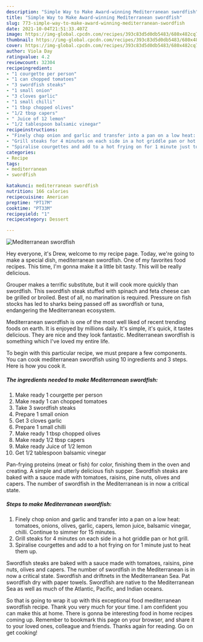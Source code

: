 ```yaml
---
description: "Simple Way to Make Award-winning Mediterranean swordfish"
title: "Simple Way to Make Award-winning Mediterranean swordfish"
slug: 773-simple-way-to-make-award-winning-mediterranean-swordfish
date: 2021-10-04T21:51:33.407Z
image: https://img-global.cpcdn.com/recipes/393c83d5d0db5483/680x482cq70/mediterranean-swordfish-recipe-main-photo.jpg
thumbnail: https://img-global.cpcdn.com/recipes/393c83d5d0db5483/680x482cq70/mediterranean-swordfish-recipe-main-photo.jpg
cover: https://img-global.cpcdn.com/recipes/393c83d5d0db5483/680x482cq70/mediterranean-swordfish-recipe-main-photo.jpg
author: Viola Day
ratingvalue: 4.2
reviewcount: 32304
recipeingredient:
- "1 courgette per person"
- "1 can chopped tomatoes"
- "3 swordfish steaks"
- "1 small onion"
- "3 cloves garlic"
- "1 small chilli"
- "1 tbsp chopped olives"
- "1/2 tbsp capers"
- " Juice of 12 lemon"
- "1/2 tablespoon balsamic vinegar"
recipeinstructions:
- "Finely chop onion and garlic and transfer into a pan on a low heat: tomatoes, onions, olives, garlic, capers, lemon juice, balsamic vinegar, chilli. Continue to simmer for 15 minutes."
- "Grill steaks for 4 minutes on each side in a hot griddle pan or hot grill."
- "Spiralise courgettes and add to a hot frying on for 1 minute just to heat them up."
categories:
- Recipe
tags:
- mediterranean
- swordfish

katakunci: mediterranean swordfish 
nutrition: 166 calories
recipecuisine: American
preptime: "PT17M"
cooktime: "PT33M"
recipeyield: "1"
recipecategory: Dessert

---
```



![Mediterranean swordfish](https://img-global.cpcdn.com/recipes/393c83d5d0db5483/680x482cq70/mediterranean-swordfish-recipe-main-photo.jpg)

Hey everyone, it's Drew, welcome to my recipe page. Today, we're going to make a special dish, mediterranean swordfish. One of my favorites food recipes. This time, I'm gonna make it a little bit tasty. This will be really delicious.

Grouper makes a terrific substitute, but it will cook more quickly than swordfish. This swordfish steak stuffed with spinach and feta cheese can be grilled or broiled. Best of all, no marination is required. Pressure on fish stocks has led to sharks being passed off as swordfish or tuna, endangering the Mediterranean ecosystem.

Mediterranean swordfish is one of the most well liked of recent trending foods on earth. It is enjoyed by millions daily. It's simple, it's quick, it tastes delicious. They are nice and they look fantastic. Mediterranean swordfish is something which I've loved my entire life.


To begin with this particular recipe, we must prepare a few components. You can cook mediterranean swordfish using 10 ingredients and 3 steps. Here is how you cook it.

<!--inarticleads1-->

##### The ingredients needed to make Mediterranean swordfish:

1. Make ready 1 courgette per person
1. Make ready 1 can chopped tomatoes
1. Take 3 swordfish steaks
1. Prepare 1 small onion
1. Get 3 cloves garlic
1. Prepare 1 small chilli
1. Make ready 1 tbsp chopped olives
1. Make ready 1/2 tbsp capers
1. Make ready  Juice of 1/2 lemon
1. Get 1/2 tablespoon balsamic vinegar


Pan-frying proteins (meat or fish) for color, finishing them in the oven and creating. A simple and utterly delicious fish supper. Swordfish steaks are baked with a sauce made with tomatoes, raisins, pine nuts, olives and capers. The number of swordfish in the Mediterranean is in now a critical state. 

<!--inarticleads2-->

##### Steps to make Mediterranean swordfish:

1. Finely chop onion and garlic and transfer into a pan on a low heat: tomatoes, onions, olives, garlic, capers, lemon juice, balsamic vinegar, chilli. Continue to simmer for 15 minutes.
1. Grill steaks for 4 minutes on each side in a hot griddle pan or hot grill.
1. Spiralise courgettes and add to a hot frying on for 1 minute just to heat them up.


Swordfish steaks are baked with a sauce made with tomatoes, raisins, pine nuts, olives and capers. The number of swordfish in the Mediterranean is in now a critical state. Swordfish and driftnets in the Mediterranean Sea. Pat swordfish dry with paper towels. Swordfish are native to the Mediterranean Sea as well as much of the Atlantic, Pacific, and Indian oceans. 

So that is going to wrap it up with this exceptional food mediterranean swordfish recipe. Thank you very much for your time. I am confident you can make this at home. There is gonna be interesting food in home recipes coming up. Remember to bookmark this page on your browser, and share it to your loved ones, colleague and friends. Thanks again for reading. Go on get cooking!
